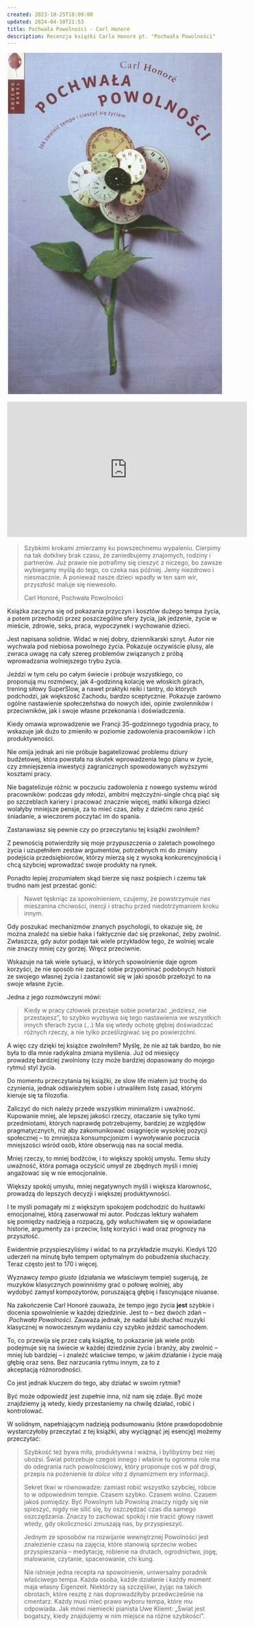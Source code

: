 ```yaml
---
created: 2023-10-25T18:09:00
updated: 2024-04-10T21:53
title: Pochwała Powolności - Carl Honoré
description: Recenzja książki Carla Honoré pt. "Pochwała Powolności"
---
```


![Pochwała powolności - Carl Honore - okładka książki](./pochwala-powolnosci-carl-honore.png)

<iframe width="560" height="315" src="https://www.youtube.com/embed/sT84OY-3a7M?si=qOJOQcniY-0OHFGW" title="YouTube video player" frameborder="0" allow="accelerometer; autoplay; clipboard-write; encrypted-media; gyroscope; picture-in-picture; web-share" referrerpolicy="strict-origin-when-cross-origin" allowfullscreen></iframe>

> Szybkimi krokami zmierzamy ku powszechnemu wypaleniu. Cierpimy na tak dotkliwy brak czasu, że zaniedbujemy znajomych, rodziny i partnerów. Już prawie nie potrafimy się cieszyć z niczego, bo zawsze wybiegamy myślą do tego, co czeka nas później. Jemy niezdrowo i niesmacznie. A ponieważ nasze dzieci wpadły w ten sam wir, przyszłość maluje się niewesoło.
> 
> Carl Honoré, Pochwała Powolności

Książka zaczyna się od pokazania przyczyn i kosztów dużego tempa życia, a potem przechodzi przez poszczególne sfery życia, jak jedzenie, życie w mieście, zdrowie, seks, praca, wypoczynek i wychowanie dzieci.

Jest napisana solidnie. Widać w niej dobry, dziennikarski sznyt. Autor nie wychwala pod niebiosa powolnego życia. Pokazuje oczywiście plusy, ale zwraca uwagę na cały szereg problemów związanych z próbą wprowadzania wolniejszego trybu życia.

Jeździ w tym celu po całym świecie i próbuje wszystkiego, co proponują mu rozmówcy, jak 4-godzinną kolację we włoskich górach, trening siłowy SuperSlow, a nawet praktyki reiki i tantry, do których podchodzi, jak większość Zachodu, bardzo sceptycznie. Pokazuje zarówno ogólne nastawienie społeczeństwa do nowych idei, opinie zwolenników i przeciwników, jak i swoje własne przekonania i doświadczenia.

Kiedy omawia wprowadzenie we Francji 35-godzinnego tygodnia pracy, to wskazuje jak dużo to zmieniło w poziomie zadowolenia pracowników i ich produktywności.

Nie omija jednak ani nie próbuje bagatelizować problemu dziury budżetowej, która powstała na skutek wprowadzenia tego planu w życie, czy zmniejszenia inwestycji zagranicznych spowodowanych wyższymi kosztami pracy.

Nie bagatelizuje różnic w poczuciu zadowolenia z nowego systemu wśród pracowników: podczas gdy młodzi, ambitni mężczyźni-single chcą piąć się po szczeblach kariery i pracować znacznie więcej, matki kilkorga dzieci wolałyby mniejsze pensje, za to mieć czas, żeby z dziećmi rano zjeść śniadanie, a wieczorem poczytać im do spania.

Zastanawiasz się pewnie czy po przeczytaniu tej książki zwolniłem?

Z pewnością potwierdziły się moje przypuszczenia o zaletach powolnego życia i uzupełniłem zestaw argumentów, potrzebnych mi do zmiany podejścia przedsiębiorców, którzy mierzą się z wysoką konkurencyjnością i chcą szybciej wprowadzać swoje produkty na rynek.

Ponadto lepiej zrozumiałem skąd bierze się nasz pośpiech i czemu tak trudno nam jest przestać gonić:

> Nawet tęskniąc za spowolnieniem, czujemy, że powstrzymuje nas mieszanina chciwości, inercji i strachu przed niedotrzymaniem kroku innym.

Gdy poszukać mechanizmów znanych psychologii, to okazuje się, że można znaleźć na siebie haka i faktycznie dać się przekonać, żeby zwolnić. Zwłaszcza, gdy autor podaje tak wiele przykładów tego, że wolniej wcale nie znaczy mniej czy gorzej. Wręcz przeciwnie.

Wskazuje na tak wiele sytuacji, w których spowolnienie daje ogrom korzyści, że nie sposób nie zacząć sobie przypominać podobnych historii ze swojego własnej życia i zastanowić się w jaki sposób przełożyć to na swoje własne życie.

Jedna z jego rozmówczyni mówi:

> Kiedy w pracy człowiek przestaje sobie powtarzać „jedziesz, nie przestajesz”, to szybko wyzbywa się tego nastawienia we wszystkich innych sferach życia (…) Ma się wtedy ochotę głębiej doświadczać różnych rzeczy, a nie tylko prześlizgiwać się po powierzchni.

A więc czy dzięki tej książce zwolniłem? Myślę, że nie aż tak bardzo, bo nie była to dla mnie radykalna zmiana myślenia. Już od miesięcy prowadzę bardziej zwolniony (czy może bardziej dopasowany do mojego rytmu) styl życia.

Do momentu przeczytania tej książki, ze slow life miałem już trochę do czynienia, jednak odświeżyłem sobie i utrwaliłem listę zasad, którymi kieruje się ta filozofia.

Zaliczyć do nich należy przede wszystkim minimalizm i uważność. Kupowanie mniej, ale lepszej jakości rzeczy, otaczanie się tylko tymi przedmiotami, których naprawdę potrzebujemy, bardziej ze względów pragmatycznych, niż aby zakomunikować osiągnięcie wysokiej pozycji społecznej – to zmniejsza konsumpcjonizm i wywoływanie poczucia mniejszości wśród osób, które obserwują nas na social media.

Mniej rzeczy, to mniej bodźców, i to większy spokój umysłu. Temu służy uważność, która pomaga oczyścić umysł ze zbędnych myśli i mniej angażować się w nie emocjonalnie.

Większy spokój umysłu, mniej negatywnych myśli i większa klarowność, prowadzą do lepszych decyzji i większej produktywności.

I te myśli pomagały mi z większym spokojem podchodzić do huśtawki emocjonalnej, którą zaserwował mi autor. Podczas lektury wahałem się pomiędzy nadzieją a rozpaczą, gdy wsłuchiwałem się w opowiadane historie, argumenty za i przeciw, listę korzyści i wad oraz prognozy na przyszłość.

Ewidentnie przyspieszyliśmy i widać to na przykładzie muzyki. Kiedyś 120 uderzeń na minutę było tempem optymalnym do pobudzenia słuchaczy. Teraz często jest to 170 i więcej.

Wyznawcy _tempo giusto_ (działania we właściwym tempie) sugerują, że muzyków klasycznych powinniśmy grać o połowę wolniej, aby wydobyć zamysł kompozytorów, poruszającą głębię i fascynujące niuanse.

Na zakończenie Carl Honoré zauważa, że tempo jego życia **jest** szybkie i docenia spowolnienie w każdej dziedzinie. Jest to – bez dwóch zdań – _Pochwała Powolności_. Zauważa jednak, że nadal lubi słuchać muzyki klasycznej w nowoczesnym wydaniu czy szybko jeździć samochodem.

To, co przewija się przez całą książkę, to pokazanie jak wiele prób podejmuje się na świecie w każdej dziedzinie życia i branży, aby zwolnić – mniej lub bardziej – i znaleźć właściwe tempo, w jakim działanie i życie mają głębię oraz sens. Bez narzucania rytmu innym, za to z akceptacją różnorodności.

Co jest jednak kluczem do tego, aby działać w swoim rytmie?

Być może odpowiedź jest zupełnie inna, niż nam się zdaje. Być może znajdziemy ją wtedy, kiedy przestaniemy na chwilę działać, robić i kontrolować.

W solidnym, napełniającym nadzieją podsumowaniu (które prawdopodobnie wystarczyłoby przeczytać z tej książki, aby wyciągnąć jej esencję) możemy przeczytać:

> Szybkość też bywa miła, produktywna i ważna, i bylibyśmy bez niej ubożsi. Świat potrzebuje czegoś innego i właśnie tu ogromna role ma do odegrania ruch powolnościowy, który proponuje coś w pół drogi, przepis na pożenienie _la dolce vita_ z dynamizmem ery informacji.
> 
> Sekret tkwi w równowadze: zamiast robić wszystko szybciej, róbcie to w odpowiednim tempie. Czasem szybko. Czasem wolno. Czasem jakoś pomiędzy. Być Powolnym lub Powolną znaczy nigdy się nie spieszyć, nigdy nie silić się, by oszczędzać czas dla samego oszczędzania. Znaczy to zachować spokój i nie tracić głowy nawet wtedy, gdy okoliczności zmuszają nas, by przyspieszyć.
> 
> Jednym ze sposobów na rozwijanie wewnętrznej Powolności jest znalezienie czasu na zajęcia, które stanowią sprzeciw wobec przyspieszania – medytację, robienie na drutach, ogrodnictwo, jogę, malowanie, czytanie, spacerowanie, chi kung.
> 
> Nie istnieje jedna recepta na spowolnienie, uniwersalny poradnik właściwego tempa. Każda osoba, każde działanie i każdy moment maja własny Eigenzeit. Niektórzy są szczęśliwi, żyjąc na takich obrotach, które resztę z nas doprowadziłyby przedwcześnie na cmentarz. Każdy musi mieć prawo wyboru tempa, które mu odpowiada. Jak mówi niemiecki pianista Uwe Kliemt: „Świat jest bogatszy, kiedy znajdujemy w nim miejsce na różne szybkości”.

